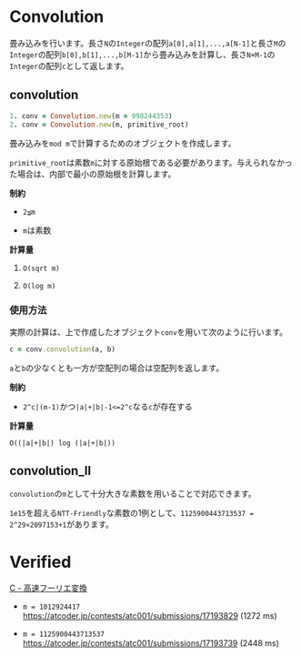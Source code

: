 # Convolution

畳み込みを行います。長さ`N`の`Integer`の配列`a[0],a[1],...,a[N-1]`と長さ`M`の`Integer`の配列`b[0],b[1],...,b[M-1]`から畳み込みを計算し、長さ`N+M-1`の`Integer`の配列`c`として返します。

## convolution

```ruby
1. conv = Convolution.new(m = 998244353)
2. conv = Convolution.new(m, primitive_root)
```

畳み込みを`mod m`で計算するためのオブジェクトを作成します。

`primitive_root`は素数`m`に対する原始根である必要があります。与えられなかった場合は、内部で最小の原始根を計算します。

**制約**

- `2≦m`

- `m`は素数

**計算量**

1. `O(sqrt m)`

2. `O(log m)`

### 使用方法

実際の計算は、上で作成したオブジェクト`conv`を用いて次のように行います。

```ruby
c = conv.convolution(a, b)
```

`a`と`b`の少なくとも一方が空配列の場合は空配列を返します。

**制約**

- `2^c|(m-1)`かつ`|a|+|b|-1<=2^c`なる`c`が存在する

**計算量**

`O((|a|+|b|) log (|a|+|b|))`

## convolution_ll

`convolution`の`m`として十分大きな素数を用いることで対応できます。

`1e15`を超える`NTT-Friendly`な素数の1例として、`1125900443713537 = 2^29×2097153+1`があります。

# Verified

[C - 高速フーリエ変換](https://atcoder.jp/contests/atc001/tasks/fft_c)

- `m = 1012924417` https://atcoder.jp/contests/atc001/submissions/17193829 (1272 ms)

- `m = 1125900443713537` https://atcoder.jp/contests/atc001/submissions/17193739 (2448 ms)
